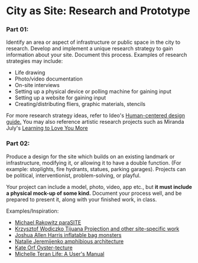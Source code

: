 # City as Site: Research and Prototype 

### Part 01: 
Identify an area or aspect of infrastructure or public space in the city to research. 
Develop and implement a unique research strategy to gain information about your site. Document this process.
Examples of research strategies may include:
* Life drawing
* Photo/video documentation
* On-site interviews
* Setting up a physical device or polling machine for gaining input
* Setting up a website for gaining input 
* Creating/distributing fliers, graphic materials, stencils

For more research strategy ideas, refer to Ideo's [Human-centered design guide.](https://www.ideo.com/post/design-kit) 
You may also reference artistic research projects such as Miranda July's [Learning to Love You More](http://learningtoloveyoumore.com/)

### Part 02:
Produce a design for the site which builds on an existing landmark or infrastructure, modifying it, or allowing it to have a double function. 
(For example: stoplights, fire hydrants, statues, parking garages). 
Projects can be political, interventionist, problem-solving, or playful. 

Your project can include a model, photo, video, app etc., but **it must include a physical mock-up of some kind.** Document your process well, and be prepared to present it, along with your finished work, in class.

Examples/Inspiration:
* [Michael Rakowitz paraSITE](http://www.michaelrakowitz.com/parasite/)
* [Krzysztof Wodiczko Tijuana Projection and other site-specific work](https://art21.org/artist/krzysztof-wodiczko/)
* [Joshua Allen Harris inflatable bag monsters](http://www.arttherapyblog.com/online/urban-street-art-5-inflatable-bag-monsters-by-joshua-allen-harris/#.W4hIpJNKg8Y)
* [Natalie Jeremijenko amphibious architecture](http://www.spontaneousinterventions.org/project/amphibious-architecture)
* [Kate Orf Oyster-tecture](https://www.6sqft.com/living-breakwaters-an-award-winning-project-brings-oyster-tecture-to-the-shores-of-staten-island/)
* [Michelle Teran Life: A User's Manual](http://www.ubermatic.org/?p=221) 
